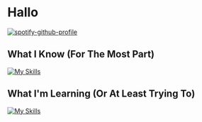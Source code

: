 # Hallo
[![spotify-github-profile](https://spotify-github-profile.vercel.app/api/view?uid=hpk92s94ynlx9z5hilhug9y3v&cover_image=true&theme=novatorem&bar_color=53b14f&bar_color_cover=false)](https://spotify-github-profile.vercel.app/api/view?uid=hpk92s94ynlx9z5hilhug9y3v&redirect=true)

## What I Know (For The Most Part)
[![My Skills](https://skillicons.dev/icons?i=ai,autocad,css,discord,html,linux,pr,ps,raspberrypi,unity,vscode)](https://skillicons.dev)

## What I'm Learning (Or At Least Trying To)
[![My Skills](https://skillicons.dev/icons?i=arduino,bash,blender,bootstrap,cs,docker,electron,git,js,nodejs,py)](https://skillicons.dev)
